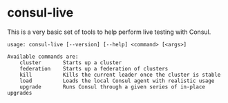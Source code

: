 # consul-live

This is a very basic set of tools to help perform live testing with Consul.

```
usage: consul-live [--version] [--help] <command> [<args>]

Available commands are:
    cluster       Starts up a cluster
    federation    Starts up a federation of clusters
    kill          Kills the current leader once the cluster is stable
    load          Loads the local Consul agent with realistic usage
    upgrade       Runs Consul through a given series of in-place upgrades
```

